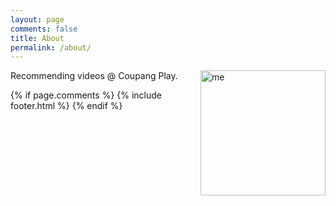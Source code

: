 ```yaml
---
layout: page
comments: false
title: About
permalink: /about/
---
```


<img src="../images/me.jpg" alt="me" style="width: 200px; float:right;"/>

Recommending videos @ Coupang Play.

{% if page.comments %}
{% include footer.html %}
{% endif %}
